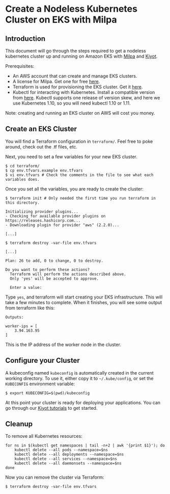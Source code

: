 # Create a Nodeless Kubernetes Cluster on EKS with Milpa

## Introduction

This document will go through the steps required to get a nodeless kubernetes cluster up and running on Amazon EKS with [Milpa](https://www.elotl.co/milpadocs) and [Kiyot](https://www.elotl.co/kiyotdocs).

Prerequisites:
* An AWS account that can create and manage EKS clusters.
* A license for Milpa. Get one for free [here](https://www.elotl.co/trial).
* Terraform is used for provisioning the EKS cluster. Get it [here](https://www.terraform.io/downloads.html).
* Kubectl for interacting with Kubernetes. Install a compatible version from [here](https://kubernetes.io/docs/tasks/tools/install-kubectl/#install-kubectl). Kubectl supports one release of version skew, and here we use Kubernetes 1.10, so you will need kubectl 1.10 or 1.11.

Note: creating and running an EKS cluster on AWS will cost you money.

## Create an EKS Cluster

You will find a Terraform configuration in `terraform/`. Feel free to poke around, check out the .tf files, etc.

Next, you need to set a few variables for your new EKS cluster.

```
$ cd terraform/
$ cp env.tfvars.example env.tfvars
$ vi env.tfvars # Check the comments in the file to see what each variables does.
```

Once you set all the variables, you are ready to create the cluster:

```
$ terraform init # Only needed the first time you run terraform in this directory.

Initializing provider plugins...
- Checking for available provider plugins on https://releases.hashicorp.com...
- Downloading plugin for provider "aws" (2.2.0)...

[...]

$ terraform destroy -var-file env.tfvars

[...]

Plan: 26 to add, 0 to change, 0 to destroy.

Do you want to perform these actions?
  Terraform will perform the actions described above.
  Only 'yes' will be accepted to approve.

  Enter a value:
```

Type `yes`, and terraform will start creating your EKS infrastructure. This will take a few minutes to complete. When it finishes, you will see some output from terraform like this:

```
Outputs:

worker-ips = [
    3.94.163.95
]
```

This is the IP address of the worker node in the cluster.

## Configure your Cluster

A kubeconfig named `kubeconfig` is automatically created in the current working directory. To use it, either copy it to `~/.kube/config`, or set the `KUBECONFIG` environment variable:

```
$ export KUBECONFIG=$(pwd)/kubeconfig
```

At this point your cluster is ready for deploying your applications. You can go through our [Kiyot tutorials](https://static.elotl.co/docs/latest/kiyot/kiyot.html#tutorials) to get started.

## Cleanup

To remove all Kubernetes resources:

```
for ns in $(kubectl get namespaces | tail -n+2 | awk '{print $1}'); do
    kubectl delete --all pods --namespace=$ns
    kubectl delete --all deployments --namespace=$ns
    kubectl delete --all services --namespace=$ns
    kubectl delete --all daemonsets --namespace=$ns
done
```

Now you can remove the cluster via Terraform:

```
$ terraform destroy -var-file env.tfvars
```
